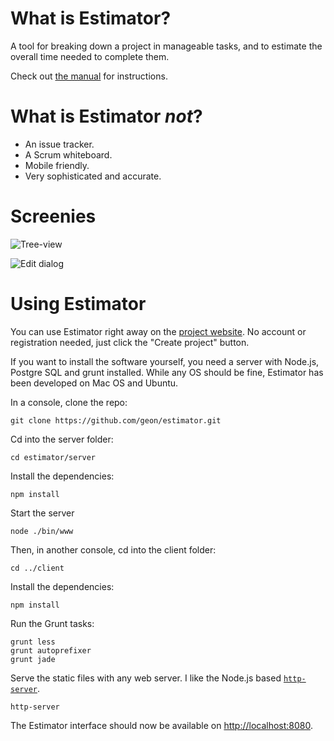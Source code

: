 
What is Estimator?
==================

A tool for breaking down a project in manageable tasks, and to estimate the overall time needed to complete them.

Check out [the manual](http:/geon.github.io/estimator/manual.html) for instructions.


What is Estimator *not*?
========================

* An issue tracker.
* A Scrum whiteboard.
* Mobile friendly.
* Very sophisticated and accurate.


Screenies
=========

![Tree-view](http://geon.github.io/estimator/github-readme-images/tree-view.jpg)

![Edit dialog](http://geon.github.io/estimator/github-readme-images/edit-dialog.jpg)


Using Estimator
===============

You can use Estimator right away on the [project website](http:/geon.github.io/estimator/manual.html). No account or registration needed, just click the "Create project" button.

If you want to install the software yourself, you need a server with Node.js, Postgre SQL and grunt installed. While any OS should be fine, Estimator has been developed on Mac OS and Ubuntu.

In a console, clone the repo:

	git clone https://github.com/geon/estimator.git

Cd into the server folder:

	cd estimator/server

Install the dependencies:

	npm install

Start the server

	node ./bin/www

Then, in another console, cd into the client folder:

	cd ../client

Install the dependencies:

	npm install

Run the Grunt tasks:

	grunt less
	grunt autoprefixer
	grunt jade

Serve the static files with any web server. I like the Node.js based [`http-server`](https://www.npmjs.com/package/http-server).

	http-server

The Estimator interface should now be available on [http://localhost:8080](http://localhost:8080).

